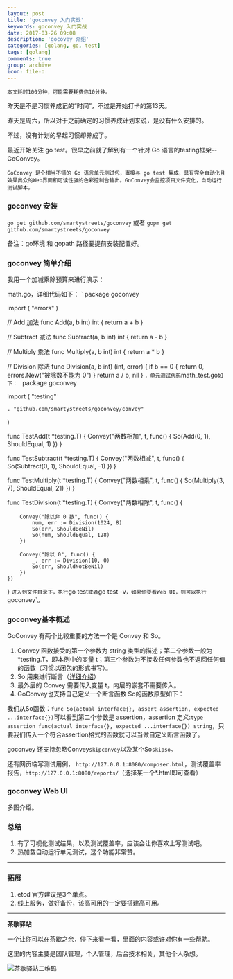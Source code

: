 ```yaml
---
layout: post
title: 'goconvey 入门实战'
keywords: goconvey 入门实战
date: 2017-03-26 09:08
description: 'gocovey 介绍'
categories: [golang, go, test]
tags: [golang]
comments: true
group: archive
icon: file-o
---
```


	本文耗时100分钟，可能需要耗费你10分钟。

昨天是不是习惯养成记的“时间”，不过是开始打卡的第13天。

<!-- more -->

昨天是周六，所以对于之前确定的习惯养成计划来说，是没有什么安排的。

不过，没有计划的早起习惯却养成了。

最近开始关注 go test。很早之前就了解到有一个针对 Go 语言的testing框架--GoConvey。
	
	GoConvey 是个相当不错的 Go 语言单元测试包，直接与 go test 集成，具有完全自动化且效果出众的Web界面和可读性强的色彩控制台输出。GoConvey会监控项目文件变化，自动运行测试脚本。

### goconvey 安装 ###

`go get github.com/smartystreets/goconvey`
或者
`gopm get github.com/smartystreets/goconvey`

备注：go环境 和 gopath 路径要提前安装配置好。

### goconvey 简单介绍 ###

我用一个加减乘除预算来进行演示：

math.go，详细代码如下：
`
package goconvey

import (
	"errors"
)

// Add 加法
func Add(a, b int) int {
	return a + b
}

// Subtract 减法
func Subtract(a, b int) int {
	return a - b
}

// Multiply 乘法
func Multiply(a, b int) int {
	return a * b
}

// Division 除法
func Division(a, b int) (int, error) {
	if b == 0 {
		return 0, errors.New("被除数不能为 0")
	}
	return a / b, nil
}
`
，单元测试代码 `math_test.go`如下：
`
package goconvey

import (
	"testing"

	. "github.com/smartystreets/goconvey/convey"
)

func TestAdd(t *testing.T) {
	Convey("两数相加", t, func() {
		So(Add(0, 1), ShouldEqual, 1)
	})
}

func TestSubtract(t *testing.T) {
	Convey("两数相减", t, func() {
		So(Subtract(0, 1), ShouldEqual, -1)
	})
}

func TestMultiply(t *testing.T) {
	Convey("两数相乘", t, func() {
		So(Multiply(3, 7), ShouldEqual, 21)
	})
}

func TestDivision(t *testing.T) {
	Convey("两数相除", t, func() {

		Convey("除以非 0 数", func() {
			num, err := Division(1024, 8)
			So(err, ShouldBeNil)
			So(num, ShouldEqual, 128)
		})

		Convey("除以 0", func() {
			_, err := Division(10, 0)
			So(err, ShouldNotBeNil)
		})
	})
}
`
进入到文件目录下，执行 `go test` 或者 `go test -v`，如果你要看Web UI，则可以执行 `goconvey`。

### goconvey基本概述 ###

GoConvey 有两个比较重要的方法一个是 Convey  和 So。

1. Convey 函数接受的第一个参数为 string 类型的描述；第二个参数一般为*testing.T，即本例中的变量 t；第三个参数为不接收任何参数也不返回任何值的函数（习惯以闭包的形式书写）。
2. So 用来进行断言（[详细介绍](https://github.com/smartystreets/goconvey/wiki/Assertions)）
3. 最外层的 Convey 需要传入变量 t，内层的嵌套不需要传入。
4. GoConvey也支持自己定义一个断言函数 So的函数原型如下：

我们从So函数：`func So(actual interface{}, assert assertion, expected ...interface{})`可以看到第二个参数是 assertion，assertion 定义:`type assertion func(actual interface{}, expected ...interface{}) string`，只要我们传入一个符合assertion格式的函数就可以当做自定义断言函数了。

goconvey 还支持忽略Convey`skipconvey`以及某个So`skipso`。

还有网页端写测试用例， `http://127.0.0.1:8080/composer.html`，测试覆盖率报告，`http://127.0.0.1:8080/reports/`（选择某一个*.html即可查看）

### goconvey Web UI ###

多图介绍。

### 总结 ###

1. 有了可视化测试结果，以及测试覆盖率，应该会让你喜欢上写测试吧。
2. 热加载自动运行单元测试，这个功能非常赞。

----

### 拓展 ###

1. etcd 官方建议是3个单点。
2. 线上服务，做好备份，该高可用的一定要搭建高可用。

----

**茶歇驿站**

一个让你可以在茶歇之余，停下来看一看，里面的内容或许对你有一些帮助。

这里的内容主要是团队管理，个人管理，后台技术相关，其他个人杂想。

![茶歇驿站二维码](http://ww4.sinaimg.cn/large/824dcde4gw1f358o5j022j20by0bywf8.jpg)
